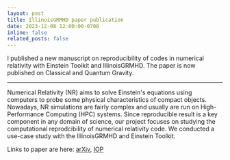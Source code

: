 ```yaml
---
layout: post
title: IllinoisGRMHD paper publication
date: 2023-12-08 12:00:00-0700
inline: false
related_posts: false
---
```


I published a new manuscript on reproducibility of codes in numerical relativity with Einstein Toolkit and IllinoisGRMHD. The paper is now published on Classical and Quantum Gravity.

---

Numerical Relativity (NR) aims to solve Einstein's equations using computers to probe some physical characteristics of compact objects. Nowadays, NR simulations are fairly complex and usually are run on High-Performance Computing (HPC) systems. Since reproducible result is a key component in any domain of science, our project focuses on studying the computational reprodcibility of numerical relativity code. We conducted a use-case study with the IllinoisGRMHD and Einstein Toolkit.

Links to paper are here: [arXiv](https://arxiv.org/abs/2307.01343), [IOP](https://iopscience.iop.org/article/10.1088/1361-6382/ad13c5)